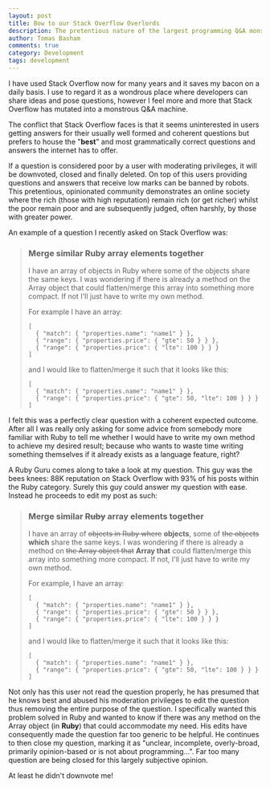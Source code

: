 ```yaml
---
layout: post
title: Bow to our Stack Overflow Overlords
description: The pretentious nature of the largest programming Q&A monster.
author: Tomas Basham
comments: true
category: Development
tags: development
---
```

I have used Stack Overflow now for many years and it saves my bacon on a daily
basis. I use to regard it as a wondrous place where developers can share ideas
and pose questions, however I feel more and more that Stack Overflow has
mutated into a monstrous Q&A machine.

The conflict that Stack Overflow faces is that it seems uninterested in users
getting answers for their usually well formed and coherent questions but
prefers to house the "**best**" and most grammatically correct questions and
answers the internet has to offer.

If a question is considered poor by a user with moderating privileges, it will
be downvoted, closed and finally deleted. On top of this users providing
questions and answers that receive low marks can be banned by robots. This
pretentious, opinionated community demonstrates an online society where the
rich (those with high reputation) remain rich (or get richer) whilst the poor
remain poor and are subsequently judged, often harshly, by those with greater
power.

An example of a question I recently asked on Stack Overflow was:

>### Merge similar Ruby array elements together
>
>I have an array of objects in Ruby where some of the objects share the same
>keys. I was wondering if there is already a method on the Array object that
>could flatten/merge this array into something more compact. If not I'll just
>have to write my own method.
>
>For example I have an array:
>
>     [
>       { "match": { "properties.name": "name1" } },
>       { "range": { "properties.price": { "gte": 50 } } },
>       { "range": { "properties.price": { "lte": 100 } } }
>     ]
>
>and I would like to flatten/merge it such that it looks like this:
>
>     [
>       { "match": { "properties.name": "name1" } },
>       { "range": { "properties.price": { "gte": 50, "lte": 100 } } }
>     ]

I felt this was a perfectly clear question with a coherent expected outcome.
After all I was really only asking for some advice from somebody more familiar
with Ruby to tell me whether I would have to write my own method to achieve my
desired result; because who wants to waste time writing something themselves if
it already exists as a language feature, right?

A Ruby Guru comes along to take a look at my question. This guy was the bees
knees: 88K reputation on Stack Overflow with 93% of his posts within the Ruby
category. Surely this guy could answer my question with ease. Instead he
proceeds to edit my post as such:

> ### Merge similar <strike>Ruby</strike> array elements together
>
> I have an array of <strike>objects in Ruby where</strike> **objects**, some
> of <strike>the objects</strike> **which** share the same keys. I was
> wondering if there is already a method on <strike>the Array object
> that</strike> **Array that** could flatten/merge this array into something
> more compact. If not, I'll just have to write my own method.
>
>For example, I have an array:
>
>     [
>       { "match": { "properties.name": "name1" } },
>       { "range": { "properties.price": { "gte": 50 } } },
>       { "range": { "properties.price": { "lte": 100 } } }
>     ]
>
>and I would like to flatten/merge it such that it looks like this:
>
>     [
>       { "match": { "properties.name": "name1" } },
>       { "range": { "properties.price": { "gte": 50, "lte": 100 } } }
>     ]

Not only has this user not read the question properly, he has presumed that he
knows best and abused his moderation privileges to edit the question thus
removing the entire purpose of the question. I specifically wanted this problem
solved in Ruby and wanted to know if there was any method on the Array object
(in **Ruby**) that could accommodate my need. His edits have consequently made
the question far too generic to be helpful. He continues to then close my
question, marking it as "unclear, incomplete, overly-broad, primarily
opinion-based or is not about programming...". Far too many question are being
closed for this largely subjective opinion.

At least he didn't downvote me!
